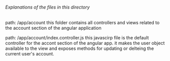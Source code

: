 ###### Explanations of the files in this directory

path: /app/account
this folder contains all  controllers and views related to the account section of the angular application

path: /app/account/index.controller.js
this javascirp file is the default controller for the accont section of the angular app.
it makes the user object available to the view and exposes methods for updating or delteing the current user's account.